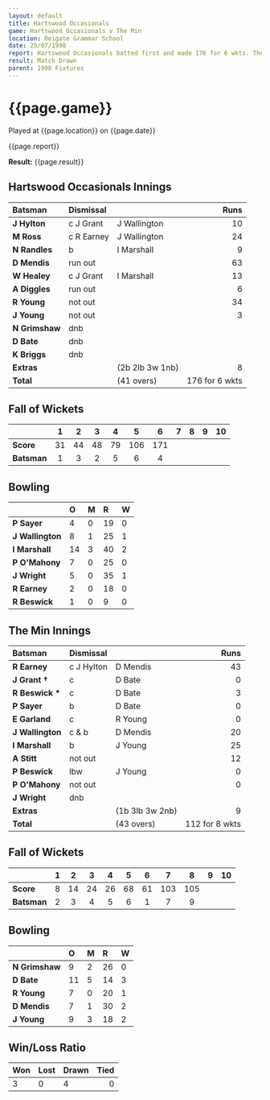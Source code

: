 ```yaml
---
layout: default
title: Hartswood Occasionals
game: Hartswood Occasionals v The Min
location: Reigate Grammar School
date: 25/07/1998
report: Hartswood Occasionals batted first and made 176 for 6 wkts. The Min replied with 112 for 8 wkts
result: Match Drawn
parent: 1998 Fixtures
---
```


# {{page.game}}

Played at {{page.location}} on {{page.date}}

{{page.report}}

**Result:** {{page.result}}

## Hartswood Occasionals Innings

| Batsman | Dismissal |  | Runs |
|:---|:---|---|---:|
| **J Hylton** | c J Grant | J Wallington | 10 |
| **M Ross** | c R Earney | J Wallington | 24 |
| **N Randles** | b | I Marshall | 9 |
| **D Mendis** | run out |  | 63 |
| **W Healey** | c J Grant | I Marshall | 13 |
| **A Diggles** | run out |  | 6 |
| **R Young** | not out |  | 34 |
| **J Young** | not out |  | 3 |
| **N Grimshaw** | dnb |  |  |
| **D Bate** | dnb |  |  |
| **K Briggs** | dnb |  |  |
| **Extras** | | (2b 2lb 3w 1nb) | 8 |
| **Total** | | (41 overs) | 176 for 6 wkts |

## Fall of Wickets

| | 1 | 2 | 3 | 4 | 5 | 6 | 7 | 8 | 9 | 10 |
|---|:---:|:---:|:---:|:---:|:---:|:---:|:---:|:---:|:---:|:---:|
| **Score** | 31 | 44 | 48 | 79 | 106 | 171 |  |  |  |  |
| **Batsman** | 1 | 3 | 2 | 5 | 6 | 4 |  |  |  |  |

## Bowling

| | O | M | R | W |
|---|:---|:---|:---|:---|
| **P Sayer** | 4 | 0 | 19 | 0 |
| **J Wallington** | 8 | 1 | 25 | 1 |
| **I Marshall** | 14 | 3 | 40 | 2 |
| **P O'Mahony** | 7 | 0 | 25 | 0 |
| **J Wright** | 5 | 0 | 35 | 1 |
| **R Earney** | 2 | 0 | 18 | 0 |
| **R Beswick** | 1 | 0 | 9 | 0 |

## The Min Innings

| Batsman | Dismissal |  | Runs |
|:---|:---|---|---:|
| **R Earney** | c J Hylton | D Mendis | 43 |
| **J Grant &#8224;** | c | D Bate | 0 |
| **R Beswick &#42;** | c | D Bate | 3 |
| **P Sayer** | b | D Bate | 0 |
| **E Garland** | c | R Young | 0 |
| **J Wallington** | c & b | D Mendis | 20 |
| **I Marshall** | b | J Young | 25 |
| **A Stitt** | not out |  | 12 |
| **P Beswick** | lbw | J Young | 0 |
| **P O'Mahony** | not out |  | 0 |
| **J Wright** | dnb |  |  |
| **Extras** | | (1b 3lb 3w 2nb) | 9 |
| **Total** | | (43 overs) | 112 for 8 wkts |

## Fall of Wickets

| | 1 | 2 | 3 | 4 | 5 | 6 | 7 | 8 | 9 | 10 |
|---|:---:|:---:|:---:|:---:|:---:|:---:|:---:|:---:|:---:|:---:|
| **Score** | 8 | 14 | 24 | 26 | 68 | 61 | 103 | 105 |  |  |
| **Batsman** | 2 | 3 | 4 | 5 | 6 | 1 | 7 | 9 |  |  |

## Bowling

| | O | M | R | W |
|---|:---|:---|:---|:---|
| **N Grimshaw** | 9 | 2 | 26 | 0 |
| **D Bate** | 11 | 5 | 14 | 3 |
| **R Young** | 7 | 0 | 20 | 1 |
| **D Mendis** | 7 | 1 | 30 | 2 |
| **J Young** | 9 | 3 | 18 | 2 |

## Win/Loss Ratio

| Won | Lost | Drawn | Tied |
|:---|:---|:---|---:|
| 3 | 0 | 4 | 0 |